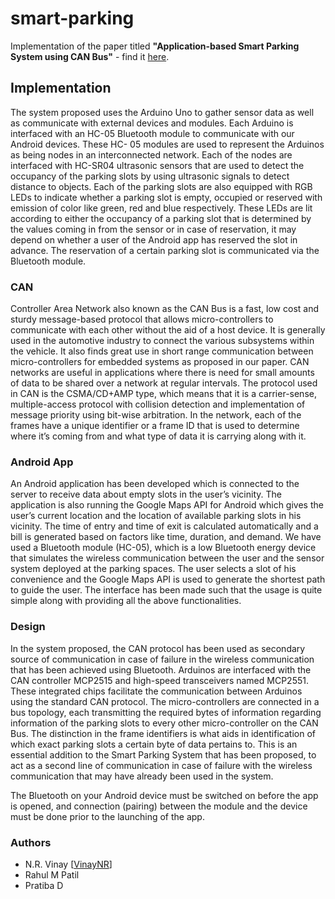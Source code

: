 # smart-parking

Implementation of the paper titled **"Application-based Smart Parking System using CAN Bus"** - find it [here](http://iaescore.com/journals/index.php/IJEECS/article/view/12391/9512).

## Implementation
The system proposed uses the Arduino Uno to gather sensor data as well as communicate with external devices and modules. Each Arduino is interfaced with an HC-05 Bluetooth module to communicate with our Android devices. These HC- 05 modules are used to represent the Arduinos as being nodes in an interconnected network. Each of the nodes are interfaced with HC-SR04 ultrasonic sensors that are used to detect the occupancy of the parking slots by using ultrasonic signals to detect distance to objects.
Each of the parking slots are also equipped with RGB LEDs to indicate whether a parking slot is empty, occupied or reserved with emission of color like green, red and blue respectively. These LEDs are lit according to either the occupancy of a parking slot that is determined by the values coming in from the sensor or in case of reservation, it may depend on whether a user of the Android app has reserved the slot in advance. The reservation of a certain parking slot is communicated via the Bluetooth module.

### CAN
Controller Area Network also known as the CAN Bus is a fast, low cost and sturdy message-based protocol that allows micro-controllers to communicate with each other without the aid of a host device. It is generally used in the automotive industry to connect the various subsystems within the vehicle. It also finds great use in short range communication between micro-controllers for embedded systems as proposed in our paper.
CAN networks are useful in applications where there is need for small amounts of data to be shared over a network at regular intervals. The protocol used in CAN is the CSMA/CD+AMP type, which means that it is a carrier-sense, multiple-access protocol with collision detection and implementation of message priority using bit-wise arbitration.
In the network, each of the frames have a unique identifier or a frame ID that is used to determine where it’s coming from and what type of data it is carrying along with it.

### Android App
An Android application has been developed which is connected to the server to receive data about empty slots in the user’s vicinity. The application is also running the Google Maps API for Android which gives the user’s current location and the location of available parking slots in his vicinity. The time of entry and time of exit is calculated automatically and a bill is generated based on factors like time, duration, and demand.
We have used a Bluetooth module (HC-05), which is a low Bluetooth energy device that simulates the wireless communication between the user and the sensor system deployed at the parking spaces. The user selects a slot of his convenience and the Google Maps API is used to generate the shortest path to guide the user. The interface has been made such that the usage is quite simple along with providing all the above functionalities.

### Design
In the system proposed, the CAN protocol has been used as secondary source of communication in case of failure in the wireless communication that has been achieved using Bluetooth. Arduinos are interfaced with the CAN controller MCP2515 and high-speed transceivers named MCP2551.
These integrated chips facilitate the communication between Arduinos using the standard CAN protocol. The micro-controllers are connected in a bus topology, each transmitting the required bytes of information regarding information of the parking slots to every other micro-controller on the CAN Bus.
The distinction in the frame identifiers is what aids in identification of which exact parking slots a certain byte of data pertains to. This is an essential addition to the Smart Parking System that has been proposed, to act as a second line of communication in case of failure with the wireless communication that may have already been used in the system.


The Bluetooth on your Android device must be switched on before the app is opened, and connection (pairing) between the module and the device must be done prior to the launching of the app.

### Authors
- N.R. Vinay [[VinayNR](https://github.com/VinayNR)]
- Rahul M Patil
- Pratiba D

